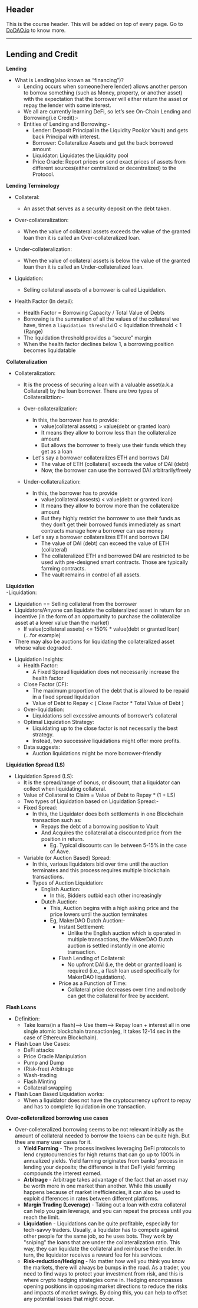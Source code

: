 ## Header
This is the course header. This will be added on top of every page. Go to [DoDAO.io](https://www.dodao.io) to know more.

 ---
 
 ## Lending and Credit
 
 **Lending**        
- What is Lending(also known as “financing”)?
  * Lending occurs when someone(here lender) allows another person to borrow something (such as Money, property, or another asset) with the expectation that the borrower will either return the asset or repay the lender with some interest.
  * We all are currently learning DeFi, so let’s see On-Chain Lending and Borrowing(i.e Credit):-      
  - Entities of Lending and Borrowing:-
    * Lender: Deposit Principal in the Liquidity Pool(or Vault) and gets back Principal with interest.
    * Borrower: Collateralize Assets and get the back borrowed amount
    * Liquidator: Liquidates the Liquidity pool
    * Price Oracle: Report prices or send exact prices of assets from different sources(either centralized or decentralized) to the Protocol.
 
 **Lending Terminology**        
- Collateral: 
  * An asset that serves as a security deposit on the debt taken.

- Over-collateralization:
  * When the value of collateral assets exceeds the value of the granted loan then it is called an Over-collateralized loan. 

- Under-collateralization:
  * When the value of collateral assets is below the value of the granted loan then it is called an Under-collateralized loan.

- Liquidation: 
  * Selling collateral assets of a borrower is called Liquidation.
  
- Health Factor (In detail):
  * Health Factor = Borrowing Capacity / Total Value of Debts
  * Borrowing is the summation of all the values of the collateral we have, times a `liquidation threshold`
    0 < liquidation threshold < 1 (Range)
  * The liquidation threshold provides a “secure” margin
  * When the health factor declines below 1, a borrowing position becomes liquidatable
 
 **Collateralization**        
- Collateralization:
  * It is the process of securing a loan with a valuable asset(a.k.a Collateral) by the loan borrower. There are two types of Collateraliztion:-

  - Over-collateralization:
    - In this, the borrower has to provide:
      * value(collateral assets) > value(debt or granted loan) 
      * It means they allow to borrow less than the collateralize amount
      * But allows the borrower to freely use their funds which they get as a loan
    - Let's say a borrower collateralizes ETH and borrows DAI
      * The value of ETH (collateral) exceeds the value of DAI (debt)
      * Now, the borrower can use the borrowed DAI arbitrarily/freely

  - Under-collateralization:
    - In this, the borrower has to provide
      * value(collateral assests) < value(debt or granted loan)
      * It means they allow to borrow more than the collateralize amount
      * But they highly restrict the borrower to use their funds as they don’t get their borrowed funds immediately as smart contracts manage how a borrower can use money
    - Let's say a borrower collateralizes ETH and borrows DAI
      * The value of DAI (debt) can exceed the value of ETH (collateral)
      * The collateralized ETH and borrowed DAI are restricted to be used with pre-designed smart contracts. Those are typically farming contracts.
      * The vault remains in control of all assets.
 
 **Liquidation**        
-Liquidation:
  * Liquidation == Selling collateral from the borrower
  * Liquidators/Anyone can liquidate the collateralized asset in return for an incentive (in the form of an opportunity to purchase the collateralize asset at a lower value than the market)
    * If value(collateral assets) <= 150% * value(debt or granted loan)   (...for example)
  * There may also be auctions for liquidating the collateralized asset whose value degraded.
  - Liquidation Insights:
    - Health Factor:
      * A Fixed Spread liquidation does not necessarily increase the health factor
    - Close Factor (CF): 
      * The maximum proportion of the debt that is allowed to be repaid in a fixed spread liquidation
      * Value of Debt to Repay < ( Close Factor * Total Value of Debt )
    - Over-liquidation:
      * Liquidations sell excessive amounts of borrower’s collateral
    - Optimal Liquidation Strategy:
      * Liquidating up to the close factor is not necessarily the best strategy.
      * Instead, two successive liquidations might offer more profits.
    - Data suggests:
      * Auction liquidations might be more borrower-friendly
 
 **Liquidation Spread (LS)**        
- Liquidation Spread (LS):
  * It is the spread/range of bonus, or discount, that a liquidator can collect when liquidating collateral.
  * Value of Collateral to Claim = Value of Debt to Repay * (1 + LS)
  * Two types of Liquidation based on Liquidation Spread:-
  - Fixed Spread:
    * In this, the Liquidator does both settlements in one Blockchain transaction such as:
      * Repays the debt of a borrowing position to Vault
      * And Acquires the collateral at a discounted price from the position in return. 
        * Eg. Typical discounts can lie between 5-15% in the case of Aave.
  - Variable (or Auction Based) Spread:
    * In this, various liquidators bid over time until the auction terminates and this process requires multiple blockchain transactions.
    * Types of Auction Liquidation:
      - English Auction:
        * In this, Bidders outbid each other increasingly
      - Dutch Auction:
        * This, Auction begins with a high asking price and the price lowers until the auction terminates 
        * Eg, MakerDAO Dutch Auction:-
          - Instant Settlement:
            * Unlike the English auction which is operated in multiple transactions, the MAkerDAO Dutch auction is settled instantly in one atomic transaction.
          - Flash Lending of Collateral:
            * No upfront DAI (i.e, the debt or granted loan) is required (i.e., a flash loan used specifically for MakerDAO liquidations).
          - Price as a Function of Time:
            * Collateral price decreases over time and nobody can get the collateral for free by accident.
 
 **Flash Loans**        
- Definition:
  * Take loans(in a flash)—> Use them—> Repay loan + interest all in one single atomic blockchain transaction(eg, It takes 12-14 sec in the case of Ethereum Blockchain).
- Flash Loan Use Cases:
  * DeFi attacks
  * Price Oracle Manipulation
  * Pump and Dump
  * (Risk-free) Arbitrage
  * Wash-trading
  * Flash Minting
  * Collateral swapping
- Flash Loan Based Liquidation works:
  * When a liquidator does not have the cryptocurrency upfront to repay and has to complete liquidation in one transaction.
 
 **Over-colleteralized borrowing use cases**        
- Over-colleteralized borrowing seems to be not relevant initially as the amount of collateral needed to borrow the 
  tokens can be quite high. But thee are many user cases for it.
  * **Yield Farming** - The process involves leveraging DeFi protocols to lend cryptocurrencies for high returns that can 
    go up to 100% in annualized yields. Yield farming originates from banks’ process in lending your deposits; the difference 
    is that DeFi yield farming compounds the interest earned.
  * **Arbitrage** - Arbitrage takes advantage of the fact that an asset may be worth more in one market than another. While 
    this usually happens because of market inefficiencies, it can also be used to exploit differences in rates between 
    different platforms.
  * **Margin Trading (Leverage)** - Taking out a loan with extra collateral can help you gain leverage, and you can repeat 
    the process until you reach the limit.
  * **Liquidation** - Liquidations can be quite profitable, especially for tech-savvy traders. Usually, a liquidator has to 
    compete against other people for the same job, so he uses bots. They work by "sniping" the loans that are under the 
    collateralization ratio. This way, they can liquidate the collateral and reimburse the lender. In turn, the liquidator 
    receives a reward fee for his services.
  * **Risk-reduction/Hedging** - No matter how well you think you know the markets, there will always be bumps in the road. As 
    a trader, you need to find ways to protect your investment from risk, and this is where crypto hedging strategies come in. 
    Hedging encompasses opening positions in opposing market directions to reduce the risks and impacts of market swings. By doing this, 
    you can help to offset any potential losses that might occur.
 
 
